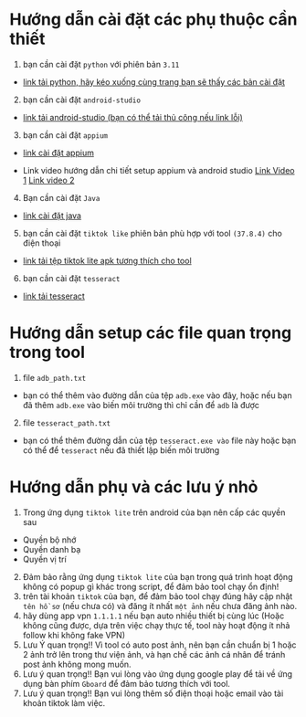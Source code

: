 # Hướng dẫn cài đặt các phụ thuộc cần thiết
1. bạn cần cài đặt ```python``` với phiên bản ```3.11```
- [link tải python, hãy kéo xuống cùng trang bạn sẽ thấy các bản cài đặt](https://www.python.org/downloads/release/python-3110/)

2. bạn cần cài đặt ```android-studio```
- [link tải android-studio (bạn có thể tải thủ công nếu link lỗi)](https://drive.google.com/file/d/1eG1hifNHqvXMb4IPuJaVNGBeaPo--Dkl/view?usp=drive_link)

3. bạn cần cài đặt ```appium```
- [link cài đặt appium](https://github.com/appium/appium-desktop/releases/tag/v1.21.0)

- Link video hướng dẫn chi tiết setup appium và android studio [Link Video 1](https://youtu.be/oqaJvdIQ7JQ?si=Zc_kqeJcMMiULRZ8) [Link video 2](https://youtu.be/AExZRlVznQs?si=nLJexMYi4abqWKB4)

4. Bạn cần cài đặt ```Java```
- [link cài đặt java](https://download.oracle.com/java/23/archive/jdk-23.0.2_windows-x64_bin.exe)

5. bạn cần cài đặt ```tiktok like``` phiên bản phù hợp với tool ```(37.8.4)``` cho điện thoại
- [link tải tệp tiktok lite apk tương thích cho tool](https://drive.google.com/file/d/1a0riuIloZ2aWNNRnIkF75pvCOZ8mbs4d/view?usp=drive_link)

6. bạn cần cài đặt ```tesseract```
- [link tải tesseract](https://drive.google.com/file/d/1PUsrhBLqjYi2eubnH_H-e8erdGOF7ENL/view?usp=drive_link)

# Hướng dẫn setup các file quan trọng trong tool
1. file ```adb_path.txt```
- bạn có thể thêm vào đường dẫn của tệp ```adb.exe``` vào đây, hoặc nếu bạn đã thêm ```adb.exe``` vào biến môi trường thì chỉ cần để ```adb``` là được
2. file ```tesseract_path.txt```
- bạn có thể thêm đường dẫn của tệp ```tesseract.exe vào``` file này hoặc bạn có thể để ```tesseract``` nếu đã thiết lập biến môi trường

# Hướng dẫn phụ và các lưu ý nhỏ
1. Trong ứng dụng ```tiktok lite``` trên android của bạn nên cấp các quyền sau
- Quyền bộ nhớ
- Quyền danh bạ
- Quyền vị trí
2. Đảm bảo rằng ứng dụng ```tiktok lite``` của bạn trong quá trình hoạt động không có popup gì khác trong script, để đảm bảo tool chạy ổn định!
3. trên tài khoản ```tiktok``` của bạn, để đảm bảo tool chạy đúng hãy cập nhật ```tên hồ sơ``` (nếu chưa có) và đăng ít nhất ```một ảnh``` nếu chưa đăng ảnh nào.
4. hãy dùng app vpn ```1.1.1.1``` nếu bạn auto nhiều thiết bị cùng lúc (Hoặc không cũng được, dựa trên việc chạy thực tế, tool này hoạt động ít nhả follow khi không fake VPN)
5. Lưu Ý quan trọng!! Vì tool có auto post ảnh, nên bạn cần chuẩn bị 1 hoặc 2 ảnh trở lên trong thư viện ảnh, và hạn chế các ảnh cá nhân để tránh post ảnh không mong muốn.
6. Lưu ý quan trọng!! Bạn vui lòng vào ứng dụng google play để tải về ứng dụng bàn phím ```Gboard``` để đảm bảo tương thích với tool.
7. Lưu ý quan trọng!! Bạn vui lòng thêm số điện thoại hoặc email vào tài khoản tiktok làm việc.
